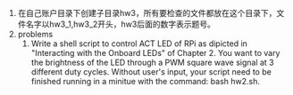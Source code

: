1. 在自己账户目录下创建子目录hw3，所有要检查的文件都放在这个目录下，文件名字以hw3_1,hw3_2开头，hw3后面的数字表示题号。
2. problems
    1. Write a shell script to control ACT LED of RPi as dipicted in "Interacting with the Onboard LEDs" of Chapter 2. You want to vary the brightness of the LED through a PWM square wave signal at 3 different duty cycles. Without user's input, your script need to be finished running in a minitue with the command: bash hw2.sh.
